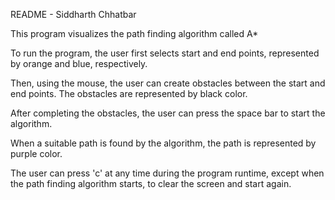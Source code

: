 README - Siddharth Chhatbar

This program visualizes the path finding algorithm called A*

To run the program, the user first selects start and end points, represented by orange and blue, respectively.

Then, using the mouse, the user can create obstacles between the start and end points. The obstacles are represented by black color.

After completing the obstacles, the user can press the space bar to start the algorithm.

When a suitable path is found by the algorithm, the path is represented by purple color.

The user can press 'c' at any time during the program runtime, except when the path finding algorithm starts, to clear the screen and start again.